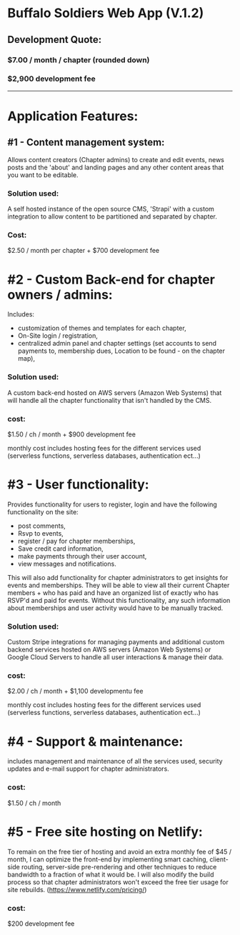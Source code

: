 
# Buffalo Soldiers Web App (V.1.2)
##  Development Quote:

### $7.00 / month / chapter (rounded down)
### $2,900 development fee

---

# Application Features:
## #1 - Content management system:
Allows content creators (Chapter admins) to create and edit events, news posts and the 'about' and landing pages and any other content areas that you want to be editable.

### Solution used: 
A self hosted instance of the open source CMS, 'Strapi' with a custom integration to allow content to be partitioned and separated by chapter.

### Cost:
$2.50 / month per chapter + $700 development fee


# #2 - Custom Back-end for chapter owners / admins:
Includes: 
- customization of themes and templates for each chapter, 
- On-Site login / registration, 
- centralized admin panel and chapter settings  (set accounts to send payments to, membership dues, Location to be found - on the chapter map), 

### Solution used: 
A custom back-end hosted on AWS servers (Amazon Web Systems) that will handle all the chapter functionality that isn't handled by the CMS.

### cost: 
$1.50 / ch / month  + $900 development fee

monthly cost includes hosting fees for the different services used (serverless functions, serverless databases, authentication ect...)



# #3 - User functionality:
Provides functionality for users to register, login and have the following functionality on the site:
- post comments, 
- Rsvp to events, 
- register / pay for chapter memberships, 
- Save credit card information, 
- make payments through their user account, 
- view messages and notifications.

This will also add functionality for chapter administrators to get insights for events and memberships. They will be able to view all their current Chapter members + who has paid and have an organized list of exactly who has RSVP'd and paid for events. Without this functionality, any such information about memberships and user activity would have to be manually tracked.

### Solution used: 
Custom Stripe integrations for managing payments and additional custom backend services hosted on AWS servers (Amazon Web Systems) or Google Cloud Servers to handle all user interactions & manage their data.

### cost: 
$2.00 / ch / month  + $1,100 developmentu fee

monthly cost includes hosting fees for the different services used (serverless functions, serverless databases, authentication ect...)


# #4 - Support & maintenance: 
includes management and maintenance of all the services used, security updates and e-mail support for chapter administrators.

### cost: 
$1.50 / ch / month 



# #5 - Free site hosting on Netlify:
To remain on the free tier of hosting and avoid an extra monthly fee of $45 / month, I can optimize the front-end by implementing smart caching, client-side routing, server-side pre-rendering and other techniques to reduce bandwidth to a fraction of what it would be. I will also modify the build process so that chapter administrators won't exceed the free tier usage for site rebuilds. (https://www.netlify.com/pricing/)

### cost:
 $200 development fee





















